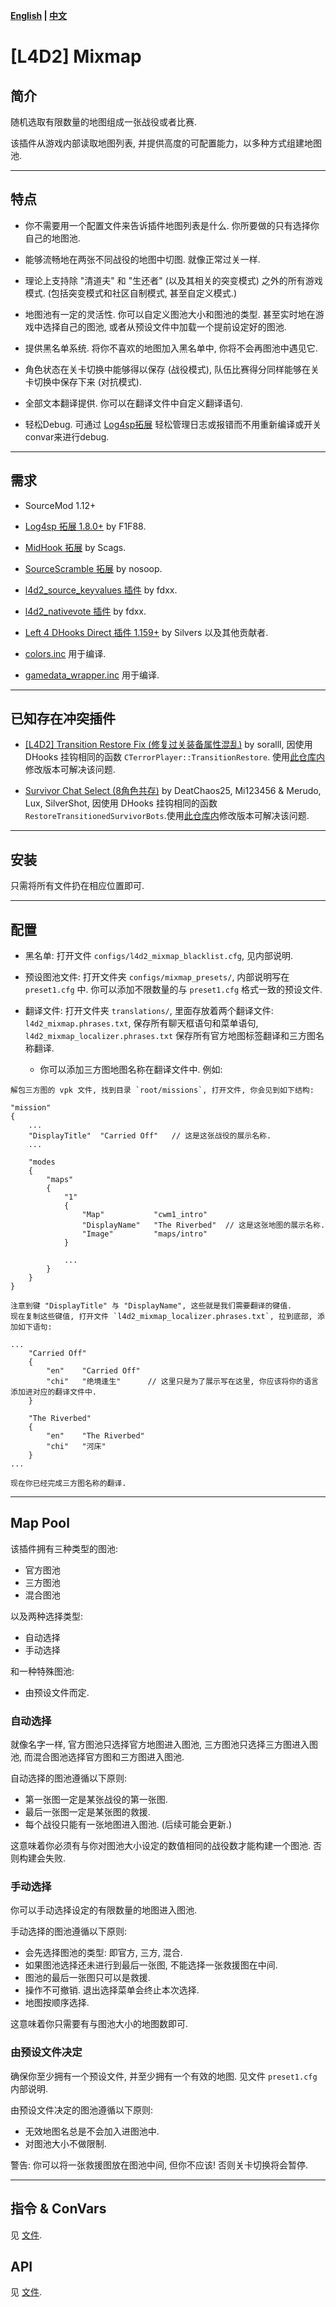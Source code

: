 **[English](./README.md) | [中文](./README-cn.md)**

# [L4D2] Mixmap

## 简介

随机选取有限数量的地图组成一张战役或者比赛.

该插件从游戏内部读取地图列表, 并提供高度的可配置能力，以多种方式组建地图池.

<hr>

## 特点

- 你不需要用一个配置文件来告诉插件地图列表是什么. 你所要做的只有选择你自己的地图池.

- 能够流畅地在两张不同战役的地图中切图. 就像正常过关一样.

- 理论上支持除 "清道夫" 和 "生还者" (以及其相关的突变模式) 之外的所有游戏模式. (包括突变模式和社区自制模式, 甚至自定义模式.)

- 地图池有一定的灵活性. 你可以自定义图池大小和图池的类型. 甚至实时地在游戏中选择自己的图池, 或者从预设文件中加载一个提前设定好的图池.

- 提供黑名单系统. 将你不喜欢的地图加入黑名单中, 你将不会再图池中遇见它.

- 角色状态在关卡切换中能够得以保存 (战役模式), 队伍比赛得分同样能够在关卡切换中保存下来 (对抗模式).

- 全部文本翻译提供. 你可以在翻译文件中自定义翻译语句.

- 轻松Debug. 可通过 [Log4sp拓展](https://github.com/F1F88/sm-ext-log4sp) 轻松管理日志或报错而不用重新编译或开关convar来进行debug.

<hr>

## 需求

- SourceMod 1.12+
- [Log4sp 拓展 1.8.0+](https://github.com/F1F88/sm-ext-log4sp) by F1F88.
- [MidHook 拓展](https://github.com/Scags/SM-MidHooks) by Scags.
- [SourceScramble 拓展](https://github.com/nosoop/SMExt-SourceScramble) by nosoop.
- [l4d2_source_keyvalues 插件](https://github.com/fdxx/l4d2_source_keyvalues) by fdxx.
- [l4d2_nativevote 插件](https://github.com/fdxx/l4d2_nativevote) by fdxx.
- [Left 4 DHooks Direct 插件 1.159+](https://forums.alliedmods.net/showthread.php?t=321696) by Silvers 以及其他贡献者.

- [colors.inc](https://github.com/SirPlease/L4D2-Competitive-Rework/blob/master/addons/sourcemod/scripting/include/colors.inc) 用于编译.
- [gamedata_wrapper.inc](https://github.com/blueblur0730/modified-plugins/blob/main/include/gamedata_wrapper.inc) 用于编译.

<hr>

## 已知存在冲突插件

- [[L4D2] Transition Restore Fix (修复过关装备属性混乱)](https://forums.alliedmods.net/showthread.php?t=336287) by soralll, 因使用 DHooks 挂钩相同的函数 `CTerrorPlayer::TransitionRestore`. 使用[此仓库内](https://github.com/blueblur0730/modified-plugins/tree/main/source/transition_restore_fix)修改版本可解决该问题.

- [Survivor Chat Select (8角色共存)](https://forums.alliedmods.net/showthread.php?p=2607394) by DeatChaos25, Mi123456 & Merudo, Lux, SilverShot, 因使用 DHooks 挂钩相同的函数 `RestoreTransitionedSurvivorBots`.使用[此仓库内](https://github.com/blueblur0730/modified-plugins/tree/main/source/survivor_chat_select)修改版本可解决该问题.

<hr>

## 安装

只需将所有文件扔在相应位置即可.

<hr>

## 配置

- 黑名单: 打开文件 `configs/l4d2_mixmap_blacklist.cfg`, 见内部说明.

- 预设图池文件: 打开文件夹 `configs/mixmap_presets/`, 内部说明写在 `preset1.cfg` 中. 你可以添加不限数量的与 `preset1.cfg` 格式一致的预设文件.

- 翻译文件: 打开文件夹 `translations/`, 里面存放着两个翻译文件: `l4d2_mixmap.phrases.txt`, 保存所有聊天框语句和菜单语句, `l4d2_mixmap_localizer.phrases.txt` 保存所有官方地图标签翻译和三方图名称翻译.  
  - 你可以添加三方图地图名称在翻译文件中. 例如:

```
解包三方图的 vpk 文件, 找到目录 `root/missions`, 打开文件, 你会见到如下结构:

"mission"
{
    ...
    "DisplayTitle"	"Carried Off"   // 这是这张战役的展示名称.
    ...

    "modes
    {
        "maps"
        {
            "1"
            {
                "Map"           "cwm1_intro"
                "DisplayName"   "The Riverbed"  // 这是这张地图的展示名称.
                "Image"         "maps/intro"
            }

            ...
        }
    }
}

注意到键 "DisplayTitle" 与 "DisplayName", 这些就是我们需要翻译的键值.
现在复制这些键值, 打开文件 `l4d2_mixmap_localizer.phrases.txt`, 拉到底部, 添加如下语句:

...
    "Carried Off"
    {
        "en"    "Carried Off"
        "chi"   "绝境逢生"      // 这里只是为了展示写在这里, 你应该将你的语言添加进对应的翻译文件中.
    }

    "The Riverbed"
    {
        "en"    "The Riverbed"
        "chi"   "河床"
    }
...

现在你已经完成三方图名称的翻译.
```

<hr>

## Map Pool

该插件拥有三种类型的图池: 

- 官方图池
- 三方图池
- 混合图池

以及两种选择类型:

- 自动选择
- 手动选择

和一种特殊图池:

- 由预设文件而定.

### 自动选择

就像名字一样, 官方图池只选择官方地图进入图池, 三方图池只选择三方图进入图池, 而混合图池选择官方图和三方图进入图池.

自动选择的图池遵循以下原则:

- 第一张图一定是某张战役的第一张图.
- 最后一张图一定是某张图的救援.
- 每个战役只能有一张地图进入图池. (后续可能会更新.)

这意味着你必须有与你对图池大小设定的数值相同的战役数才能构建一个图池. 否则构建会失败.

### 手动选择

你可以手动选择设定的有限数量的地图进入图池.

手动选择的图池遵循以下原则:

- 会先选择图池的类型: 即官方, 三方, 混合.
- 如果图池选择还未进行到最后一张图, 不能选择一张救援图在中间.
- 图池的最后一张图只可以是救援.
- 操作不可撤销. 退出选择菜单会终止本次选择.
- 地图按顺序选择.

这意味着你只需要有与图池大小的地图数即可.

### 由预设文件决定

确保你至少拥有一个预设文件, 并至少拥有一个有效的地图. 见文件 `preset1.cfg` 内部说明.

由预设文件决定的图池遵循以下原则:

- 无效地图名总是不会加入进图池中.
- 对图池大小不做限制.

警告: 你可以将一张救援图放在图池中间, 但你不应该! 否则关卡切换将会暂停.

<hr>

## 指令 & ConVars

见 [文件](./scripting/l4d2_mixmap/setup.sp).

## API

见 [文件](https://github.com/blueblur0730/modified-plugins/blob/main/include/l4d2_mixmap.inc).